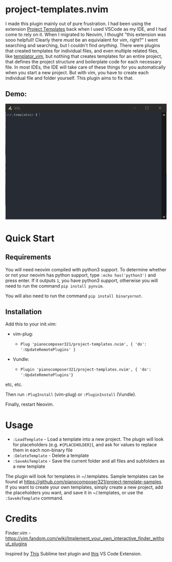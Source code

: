 # project-templates.nvim

I made this plugin mainly out of pure frustration. I had been using the extension [Project Templates](https://marketplace.visualstudio.com/items?itemName=cantonios.project-templates) back when I used VSCode as my IDE, and I had come to rely on it. When I migrated to Neovim, I thought "this extension was sooo helpfull! Clearly there _must_ be an equivialent for vim, right?" I went searching and searching, but I couldn't find _anything_. There were plugins that created templates for individual files, and even multiple related files, like [templator_vim](https://github.com/tomtom/templator_vim), but nothing that creates templates for an entire project, that defines the project structure and boilerplate code for each necessary file. In most IDEs, the IDE will take care of these things for you automatically when you start a new project. But with vim, you have to create each individual file and folder yourself. This plugin aims to fix that.

## Demo:
![](demo.gif)

# Quick Start

## Requirements

You will need neovim compiled with python3 support. To determine whether or not your neovim has python support, type `:echo has('python3')` and press enter. If it outputs `1`, you have python3 support, otherwise you will need to run the command `pip install pynvim`.

You will also need to run the command `pip install binaryornot`.


## Installation

Add this to your init.vim:

- vim-plug:
  - `Plug 'pianocomposer321/project-templates.nvim', { 'do': ':UpdateRemotePlugins' }`
 
- Vundle:
  - `Plugin 'pianocomposer321/project-templates.nvim', { 'do':  ':UpdateRemotePlugins'}`

etc, etc.

Then run `:PlugInstall` (vim-plug) or `:PluginInstall` (Vundle).

Finally, restart Neovim.

# Usage

- `:LoadTemplate` - Load a template into a new project. The plugin will look for placeholders (e.g. `#{PLACEHOLDER}`), and ask for values to replace them in each non-binary file
- `:DeleteTemplate` - Delete a template
- `:SaveAsTemplate` - Save the current folder and all files and subfolders as a new template

The plugin will look for templates in ~/.templates. Sample templates can be found at https://github.com/pianocomposer321/project-template-samples. If you want to create your own templates, simply create a new project, add the placeholders you want, and save it in ~/.templates, or use the `:SaveAsTemplate` command.

# Credits

Finder.vim - https://vim.fandom.com/wiki/Implement_your_own_interactive_finder_without_plugins

Inspired by [This](https://github.com/bit101/ProjectMaker) Sublime text plugin and [this](https://github.com/cantonios/vscode-project-templates) VS Code Extension.
